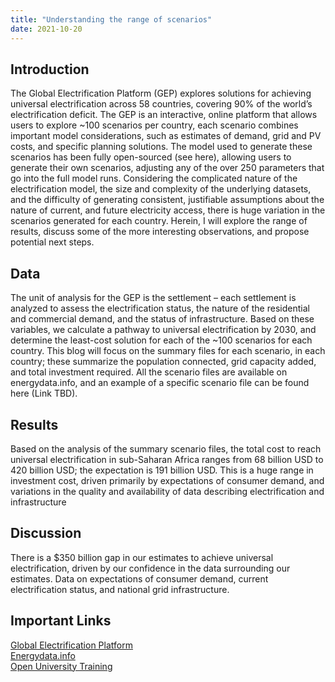 ```yaml
---
title: "Understanding the range of scenarios"
date: 2021-10-20
---
```

## Introduction
The Global Electrification Platform (GEP) explores solutions for achieving universal electrification across 58 countries, covering 90% of the world’s electrification deficit. The GEP is an interactive, online platform that allows users to explore ~100 scenarios per country, each scenario combines important model considerations, such as estimates of demand, grid and PV costs, and specific planning solutions. The model used to generate these scenarios has been fully open-sourced (see here), allowing users to generate their own scenarios, adjusting any of the over 250 parameters that go into the full model runs.
Considering the complicated nature of the electrification model, the size and complexity of the underlying datasets, and the difficulty of generating consistent, justifiable assumptions about the nature of current, and future electricity access, there is huge variation in the scenarios generated for each country. Herein, I will explore the range of results, discuss some of the more interesting observations, and propose potential next steps.
## Data
The unit of analysis for the GEP is the settlement – each settlement is analyzed to assess the electrification status, the nature of the residential and commercial demand, and the status of infrastructure. Based on these variables, we calculate a pathway to universal electrification by 2030, and determine the least-cost solution for each of the ~100 scenarios for each country. This blog will focus on the summary files for each scenario, in each country; these summarize the population connected, grid capacity added, and total investment required. All the scenario files are available on energydata.info, and an example of a specific scenario file can be found here (Link TBD).
## Results
Based on the analysis of the summary scenario files, the total cost to reach universal electrification in sub-Saharan Africa ranges from 68 billion USD to 420 billion USD; the expectation is 191 billion USD. This is a huge range in investment cost, driven primarily by expectations of consumer demand, and variations in the quality and availability of data describing electrification and infrastructure
## Discussion
There is a $350 billion gap in our estimates to achieve universal electrification, driven by our confidence in the data surrounding our estimates. Data on expectations of consumer demand, current electrification status, and national grid infrastructure. 
## Important Links
[Global Electrification Platform](https://electrifynow.energydata.info/)  
[Energydata.info](https://energydata.info/dataset?q=Global+Electrification+Platform)  
[Open University Training](https://www.open.edu/openlearncreate/course/view.php?id=6816)

